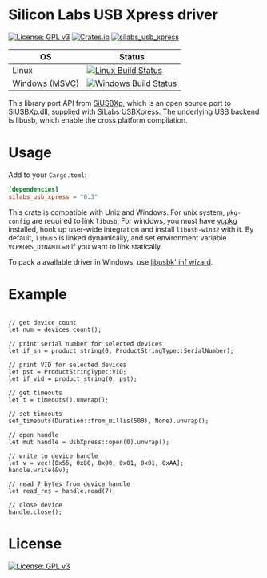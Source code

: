 <!-- cargo-sync-readme start -->

# Silicon Labs USB Xpress driver

[![License: GPL v3](https://img.shields.io/badge/License-GPLv3-blue.svg)](https://www.gnu.org/licenses/gpl-3.0)
[![Crates.io](https://img.shields.io/crates/v/silabs_usb_xpress.svg)](https://crates.io/crates/silabs_usb_xpress)
[![silabs_usb_xpress](https://docs.rs/silabs_usb_xpress/badge.svg)](https://docs.rs/silabs_usb_xpress)

| OS        | Status    |
| ----      | ----      |
| Linux     | [![Linux Build Status](https://github.com/fMeow/silabs_usb_xpress/workflows/CI%20%28Linux%29/badge.svg?branch=master)](https://github.com/fMeow/silabs_usb_xpress/actions?query=workflow%3A%22CI+%28Linux%29%22+branch%3Amaster)|
| Windows (MSVC) | [![Windows Build Status](https://github.com/fMeow/silabs_usb_xpress/workflows/CI%20%28Windows%29/badge.svg?branch=master)](https://github.com/fMeow/silabs_usb_xpress/actions?query=workflow%3A%22CI+%28Windows%29%22+branch%3Amaster)|

This library port API from [SiUSBXp](http://www.etheus.net/SiUSBXp_Linux_Driver),
which is an open source port to SiUSBXp.dll, supplied with SiLabs USBXpress.
The underlying USB backend is libusb, which enable the cross platform
compilation.

# Usage

Add to your `Cargo.toml`:

``` toml
[dependencies]
silabs_usb_xpress = "0.3"
```

This crate is compatible with Unix and Windows. For unix system,
`pkg-config` are required to link `libusb`. For windows, you must have [vcpkg](https://github.com/microsoft/vcpkg)
installed, hook up user-wide integration and install `libusb-win32` with it.
By default, `libusb` is linked dynamically, and set environment variable `VCPKGRS_DYNAMIC=0`
if you want to link statically.

To pack a available driver in Windows, use [libusbk' inf wizard](https://osdn.net/projects/sfnet_libusb-win32/downloads/libusb-win32-releases/libusbK-inf-wizard.exe/).

# Example
```rust, ignore

// get device count
let num = devices_count();

// print serial number for selected devices
let if_sn = product_string(0, ProductStringType::SerialNumber);

// print VID for selected devices
let pst = ProductStringType::VID;
let if_vid = product_string(0, pst);

// get timeouts
let t = timeouts().unwrap();

// set timeouts
set_timeouts(Duration::from_millis(500), None).unwrap();

// open handle
let mut handle = UsbXpress::open(0).unwrap();

// write to device handle
let v = vec![0x55, 0x80, 0x00, 0x01, 0x01, 0xAA];
handle.write(&v);

// read 7 bytes from device handle
let read_res = handle.read(7);

// close device
handle.close();
```

# License
[![License: GPL v3](https://img.shields.io/badge/License-GPLv3-blue.svg)](https://www.gnu.org/licenses/gpl-3.0)

<!-- cargo-sync-readme end -->
